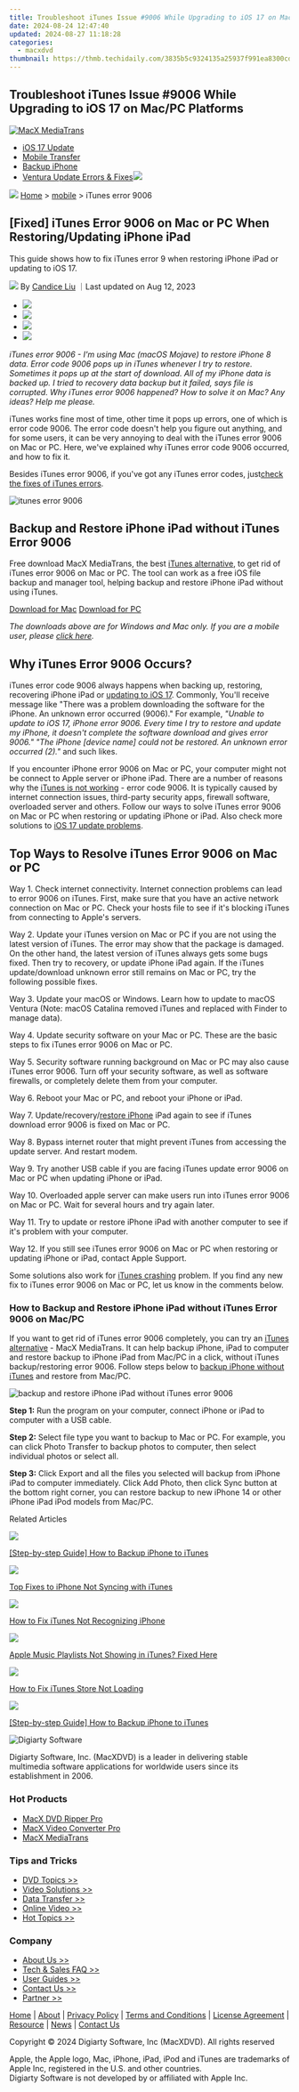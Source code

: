 ```yaml
---
title: Troubleshoot iTunes Issue #9006 While Upgrading to iOS 17 on Mac/PC Platforms
date: 2024-08-24 12:47:40
updated: 2024-08-27 11:18:28
categories:
  - macxdvd
thumbnail: https://thmb.techidaily.com/3835b5c9324135a25937f991ea8300cd53ce37fdc5e5b097c62f4e9811a94741.jpg
---
```


## Troubleshoot iTunes Issue #9006 While Upgrading to iOS 17 on Mac/PC Platforms

[![MacX MediaTrans](https://www.macxdvd.com/itunes/../image-style/new-seo/icon10.png)](https://tools.techidaily.com/macxdvd/products/)

* [iOS 17 Update](https://tools.techidaily.com/macxdvd/products/)
* [Mobile Transfer](https://tools.techidaily.com/macxdvd/products/)
* [Backup iPhone](https://tools.techidaily.com/macxdvd/products/)
* [Ventura Update Errors & Fixes](https://tools.techidaily.com/macxdvd/products/)![](https://www.macxdvd.com/itunes/../mobile/article-image/hot.gif)



![](https://www.macxdvd.com/itunes/../image-style/new-seo/icon7.png) [Home](https://tools.techidaily.com/macxdvd/products/) \> [mobile](https://tools.techidaily.com/macxdvd/products/) \> iTunes error 9006

## \[Fixed\] iTunes Error 9006 on Mac or PC When Restoring/Updating iPhone iPad



This guide shows how to fix iTunes error 9 when restoring iPhone iPad or updating to iOS 17.

![](https://www.macxdvd.com/itunes/../image-style/new-seo/icon6.png) By [Candice Liu](https://www.linkedin.com/in/candice-liu-444483a3/) ｜Last updated on Aug 12, 2023

* [![](https://www.macxdvd.com/itunes/../image-style/new-seo/share-fa.jpg)](https://www.facebook.com/sharer/sharer.php?u=https://www.macxdvd.com/itunes/itunes-error-9006-on-mac-or-pc-fixed.htm)
* [![](https://www.macxdvd.com/itunes/../image-style/new-seo/share-tw.jpg)](https://twitter.com/intent/tweet?url=https://www.macxdvd.com/itunes/itunes-error-9006-on-mac-or-pc-fixed.htm)
* [![](https://www.macxdvd.com/itunes/../image-style/new-seo/share-email.jpg)](https://www.macxdvd.com/itunes/mailto:info@example.com?&subject=&body=https://www.macxdvd.com/itunes/itunes-error-9006-on-mac-or-pc-fixed.htm)
* [![](https://www.macxdvd.com/itunes/../image-style/new-seo/share-in.jpg)](https://www.linkedin.com/shareArticle?mini=true&url=https://www.macxdvd.com/itunes/itunes-error-9006-on-mac-or-pc-fixed.htm&title=&summary=https://www.macxdvd.com/itunes/itunes-error-9006-on-mac-or-pc-fixed.htm&source=)

_iTunes error 9006 - I'm using Mac (macOS Mojave) to restore iPhone 8 data. Error code 9006 pops up in iTunes whenever I try to restore. Sometimes it pops up at the start of download. All of my iPhone data is backed up. I tried to recovery data backup but it failed, says file is corrupted. Why iTunes error 9006 happened? How to solve it on Mac? Any ideas? Help me please._ 

iTunes works fine most of time, other time it pops up errors, one of which is error code 9006\. The error code doesn't help you figure out anything, and for some users, it can be very annoying to deal with the iTunes error 9006 on Mac or PC. Here, we've explained why iTunes error code 9006 occurred, and how to fix it.

Besides iTunes error 9006, if you've got any iTunes error codes, just[check the fixes of iTunes errors](https://tools.techidaily.com/macxdvd/products/). 

![itunes error 9006](https://www.macxdvd.com/itunes/article-image/itunes-error-9006-on-mac-or-pc.jpg)

## Backup and Restore iPhone iPad without iTunes Error 9006

Free download MacX MediaTrans, the best [iTunes alternative](https://tools.techidaily.com/macxdvd/products/), to get rid of iTunes error 9006 on Mac or PC. The tool can work as a free iOS file backup and manager tool, helping backup and restore iPhone iPad without using iTunes. 

[Download for Mac](https://tools.techidaily.com/macxdvd/products/) [Download for PC](https://tools.techidaily.com/winxdvd/products/) 

_The downloads above are for Windows and Mac only. If you are a mobile user, please [click here](https://tools.techidaily.com/macxdvd/products/)._

## Why iTunes Error 9006 Occurs? 

iTunes error code 9006 always happens when backing up, restoring, recovering iPhone iPad or [updating to iOS 17](https://tools.techidaily.com/macxdvd/products/). Commonly, You'll receive message like "There was a problem downloading the software for the iPhone. An unknown error occurred (9006)." For example, _"Unable to update to iOS 17, iPhone error 9006\. Every time I try to restore and update my iPhone, it doesn't complete the software download and gives error 9006." "The iPhone \[device name\] could not be restored. An unknown error occurred (2)."_ and such likes.

If you encounter iPhone error 9006 on Mac or PC, your computer might not be connect to Apple server or iPhone iPad. There are a number of reasons why the [iTunes is not working](https://tools.techidaily.com/macxdvd/products/) \- error code 9006\. It is typically caused by internet connection issues, third-party security apps, firewall software, overloaded server and others. Follow our ways to solve iTunes error 9006 on Mac or PC when restoring or updating iPhone or iPad. Also check more solutions to [iOS 17 update problems](https://tools.techidaily.com/macxdvd/products/).

## Top Ways to Resolve iTunes Error 9006 on Mac or PC 

Way 1\. Check internet connectivity. Internet connection problems can lead to error 9006 on iTunes. First, make sure that you have an active network connection on Mac or PC. Check your hosts file to see if it's blocking iTunes from connecting to Apple's servers. 

Way 2\. Update your iTunes version on Mac or PC if you are not using the latest version of iTunes. The error may show that the package is damaged. On the other hand, the latest version of iTunes always gets some bugs fixed. Then try to recovery, or update iPhone iPad again. If the iTunes update/download unknown error still remains on Mac or PC, try the following possible fixes. 

Way 3\. Update your macOS or Windows. Learn how to update to macOS Ventura (Note: macOS Catalina removed iTunes and replaced with Finder to manage data). 

Way 4\. Update security software on your Mac or PC. These are the basic steps to fix iTunes error 9006 on Mac or PC. 

Way 5\. Security software running background on Mac or PC may also cause iTunes error 9006\. Turn off your security software, as well as software firewalls, or completely delete them from your computer. 

Way 6\. Reboot your Mac or PC, and reboot your iPhone or iPad. 

Way 7\. Update/recovery/[restore iPhone](https://tools.techidaily.com/macxdvd/products/) iPad again to see if iTunes download error 9006 is fixed on Mac or PC. 

Way 8\. Bypass internet router that might prevent iTunes from accessing the update server. And restart modem. 

Way 9\. Try another USB cable if you are facing iTunes update error 9006 on Mac or PC when updating iPhone or iPad. 

Way 10\. Overloaded apple server can make users run into iTunes error 9006 on Mac or PC. Wait for several hours and try again later. 

Way 11\. Try to update or restore iPhone iPad with another computer to see if it's problem with your computer. 

Way 12\. If you still see iTunes error 9006 on Mac or PC when restoring or updating iPhone or iPad, contact Apple Support. 

Some solutions also work for [iTunes crashing](https://tools.techidaily.com/macxdvd/products/) problem. If you find any new fix to iTunes error 9006 on Mac or PC, let us know in the comments below.

### How to Backup and Restore iPhone iPad without iTunes Error 9006 on Mac/PC 

If you want to get rid of iTunes error 9006 completely, you can try an [iTunes alternative](https://tools.techidaily.com/macxdvd/products/) \- MacX MediaTrans. It can help backup iPhone, iPad to computer and restore backup to iPhone iPad from Mac/PC in a click, without iTunes backup/restoring error 9006\. Follow steps below to [backup iPhone without iTunes](https://tools.techidaily.com/macxdvd/products/) and restore from Mac/PC. 

![backup and restore iPhone iPad without iTunes error 9006](https://www.macxdvd.com/itunes/../mobile/article-image/photo-month-1.png)

**Step 1:** Run the program on your computer, connect iPhone or iPad to computer with a USB cable. 

**Step 2:** Select file type you want to backup to Mac or PC. For example, you can click Photo Transfer to backup photos to computer, then select individual photos or select all. 

**Step 3:** Click Export and all the files you selected will backup from iPhone iPad to computer immediately. Click Add Photo, then click Sync button at the bottom right corner, you can restore backup to new iPhone 14 or other iPhone iPad iPod models from Mac/PC. 



Related Articles

![](https://www.macxdvd.com/itunes/../image-style/new-seo/pic7.jpg)

[\[Step-by-step Guide\] How to Backup iPhone to iTunes](https://tools.techidaily.com/macxdvd/products/) 

![](https://www.macxdvd.com/itunes/../image-style/new-seo/pic6.jpg)

[Top Fixes to iPhone Not Syncing with iTunes](https://tools.techidaily.com/macxdvd/products/) 

![](https://www.macxdvd.com/itunes/../image-style/new-seo/pic5.jpg)

[How to Fix iTunes Not Recognizing iPhone](https://tools.techidaily.com/macxdvd/products/) 

![](https://www.macxdvd.com/itunes/../image-style/new-seo/pic4.jpg)

[Apple Music Playlists Not Showing in iTunes? Fixed Here](https://tools.techidaily.com/macxdvd/products/) 

![](https://www.macxdvd.com/itunes/../image-style/new-seo/pic3.jpg)

[How to Fix iTunes Store Not Loading](https://tools.techidaily.com/macxdvd/products/) 

![](https://www.macxdvd.com/itunes/../image-style/new-seo/pic2.jpg)

[\[Step-by-step Guide\] How to Backup iPhone to iTunes](https://tools.techidaily.com/macxdvd/products/) 



![Digiarty Software](https://www.macxdvd.com/itunes/../icon/logo.png) 

Digiarty Software, Inc. (MacXDVD) is a leader in delivering stable multimedia software applications for worldwide users since its establishment in 2006.

### Hot Products

* [MacX DVD Ripper Pro](https://tools.techidaily.com/macxdvd/products/)
* [MacX Video Converter Pro](https://tools.techidaily.com/macxdvd/products/)
* [MacX MediaTrans](https://tools.techidaily.com/macxdvd/products/)

### Tips and Tricks

* [DVD Topics >>](https://tools.techidaily.com/macxdvd/products/)
* [Video Solutions >>](https://tools.techidaily.com/macxdvd/products/)
* [Data Transfer >>](https://tools.techidaily.com/macxdvd/products/)
* [Online Video >>](https://tools.techidaily.com/macxdvd/products/)
* [Hot Topics >>](https://tools.techidaily.com/macxdvd/products/)

### Company

* [About Us >>](https://tools.techidaily.com/macxdvd/products/)
* [Tech & Sales FAQ >>](https://tools.techidaily.com/macxdvd/products/)
* [User Guides >>](https://tools.techidaily.com/macxdvd/products/)
* [Contact Us >>](https://tools.techidaily.com/macxdvd/products/)
* [Partner >>](https://tools.techidaily.com/macxdvd/products/)



[Home](https://tools.techidaily.com/macxdvd/products/) | [About](https://tools.techidaily.com/macxdvd/products/) | [Privacy Policy](https://tools.techidaily.com/macxdvd/products/) | [Terms and Conditions](https://tools.techidaily.com/macxdvd/products/) | [License Agreement](https://tools.techidaily.com/macxdvd/products/) | [Resource](https://tools.techidaily.com/macxdvd/products/) | [News](https://tools.techidaily.com/macxdvd/products/) | [Contact Us](https://tools.techidaily.com/macxdvd/products/)

Copyright © 2024 Digiarty Software, Inc (MacXDVD). All rights reserved

Apple, the Apple logo, Mac, iPhone, iPad, iPod and iTunes are trademarks of Apple Inc, registered in the U.S. and other countries.  
Digiarty Software is not developed by or affiliated with Apple Inc.

<ins class="adsbygoogle"
     style="display:block"
     data-ad-format="autorelaxed"
     data-ad-client="ca-pub-7571918770474297"
     data-ad-slot="1223367746"></ins>



<ins class="adsbygoogle"
     style="display:block"
     data-ad-client="ca-pub-7571918770474297"
     data-ad-slot="8358498916"
     data-ad-format="auto"
     data-full-width-responsive="true"></ins>
